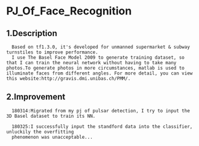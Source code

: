PJ_Of_Face_Recognition
====
1.Description
----
      Based on tf1.3.0, it's developed for unmanned supermarket & subway turnstiles to improve performance.
      I use The Basel Face Model 2009 to generate training dataset, so that I can train the neural network without having to take many photos.To generate photos in more circumstances, matlab is used to illuminate faces from different angles. For more detail, you can view this website:http://gravis.dmi.unibas.ch/PMM/.
2.Improvement
----
      180314:Migrated from my pj of pulsar detection, I try to input the 3D Basel dataset to train its NN.
      
      180325:I successfully input the standford data into the classifier, unluckily the overfitting 
      phenomenon was unacceptable...

